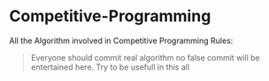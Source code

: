 # Competitive-Programming
All the Algorithm involved in Competitive Programming
Rules:
>Everyone should commit real algorithm no false commit will be entertained here.
>Try to be usefull in this all 